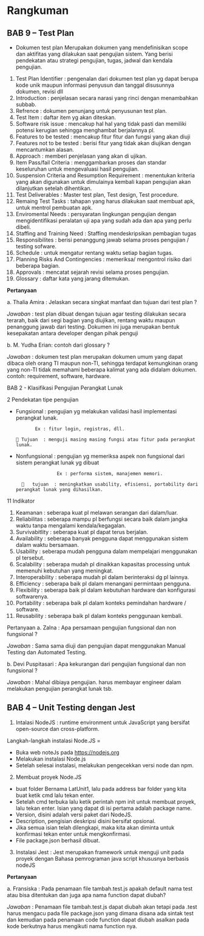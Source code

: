# Rangkuman

## BAB 9 – Test Plan

-	Dokumen test plan 
Merupakan dokumen yang mendefinisikan scope dan aktifitas yang dilakukan saat pengujian sistem. Yang berisi pendekatan atau strategi pengujian, tugas, jadwal dan kendala pengujian.

1.	Test Plan Identifier 	: pengenalan dari dokumen test plan yg dapat berupa kode unik maupun informasi penyusun dan tanggal disusunnya dokumen, revisi dll
2.	Introduction 		      : penjelasan secara narasi yang rinci dengan menambahkan subbab.
3.	Refrence 		          : dokumen penunjang untuk penyusunan test plan.
4.	Test Item 		        : daftar item yg akan diteskan.
5.	Software risk issue 	: mencakup hal hal yang tidak pasti dan memiliki potensi kerugian sehingga menghambat berjalannya pl.
6.	Features to be tested 	  : mencakup fitur fitur dan fungsi yang akan diuji
7.	Features not to be tested : berisi fitur yang tidak akan diujikan dengan mencantumkan alasan.
8.	Approach 		              : memberi penjelasan yang akan di ujikan.
9.	Item Pass/fail Criteria 	: menggambarkan proses dan standar keseluruhan untuk mengevaluasi hasil pengujian.
10.	Suspension Criteria and Resumption Requirement :  menentukan kriteria yang akan digunakan untuk dimulainya kembali kapan pengujian akan dilanjutkan setelah dihentikan.
11.	Test Deliverables 	      : Master test plan, Test design, Test procedure.
12.	Remaing Test Tasks 	      : tahapan yang harus dilakukan saat membuat apk, untuk mentrol pembuatan apk.
13.	Enviromental Needs 	      : persyaratan lingkungan pengujian dengan mengidentifikasi peralatan uji apa yang sudah ada dan apa yang perlu dibeli.
14.	Staffing and Training Need : Staffing mendeskripsikan pembagian tugas
15.	Responsibilites 		      : berisi penanggung jawab selama proses pengujian / testing sofware.
16.	Schedule 		              : untuk mengatur rentang waktu setiap bagian tugas.
17.	Planning Risks And Contingencies : memeriksa/ mengontrol risiko dari beberapa bagian. 
18.	Approvals 		            : mencatat sejarah revisi selama proses pengujian.
19.	Glossary 		              : daftar kata yang jarang ditemukan.

**Pertanyaan**

a.	Thalia Amira : Jelaskan secara singkat manfaat dan tujuan dari test plan ?

*Jawaban* : test plan dibuat dengan tujuan agar testing dilakukan secara terarah, baik dari segi bagian yang diujikan, rentang waktu maupun penanggung jawab dari testing. Dokumen ini juga merupakan bentuk kesepakatan antara developer dengan pihak penguji

b.	M. Yudha Erian: contoh dari glossary ?

*Jawaban* : dokumen test plan merupakan dokumen umum yang dapat dibaca oleh orang TI maupun non-TI, sehingga terdapat kemungkinan orang yang non-TI tidak memahami beberapa kalimat yang ada didalam dokumen. contoh: requirement, software, hardware.



BAB 2 - Klasifikasi Pengujian Perangkat Lunak

2 Pendekatan tipe pengujian

- Fungsional 		: pengujian yg melakukan validasi hasil implementasi perangkat lunak.

             Ex : fitur login, registras, dll.
  
      	Tujuan 	: menguji masing masing fungsi atau fitur pada perangkat lunak.

- Nonfungsional 	: pengujian yg memeriksa aspek non fungsional dari sistem perangkat lunak yg dibuat

			         Ex : performa sistem, manajemen memori.
        
        	tujuan 	: meningkatkan usability, efisiensi, portability dari perangkat lunak yang dihasilkan.

11 Indikator 

1.	Keamanan 		        : seberapa kuat pl melawan serangan dari dalam/luar.
2.	Reliabilitas 		    : seberapa mampu pl berfungsi secara baik dalam jangka waktu tanpa mengalami kendala/kegagalan.
3.	Survivabitlity 		  : seberapa kuat pl dapat terus berjalan.
4.	Availability 		    : seberapa banyak pengguna dapat menggunakan sistem dalam waktu bersamaan.
5.	Usability 		      : seberapa mudah pengguna dalam mempelajari menggunakan pl tersebut.
6.	Scalability 		    : seberapa mudah pl dinaikkan kapasitas processing untuk memenuhi kebutuhan yang meningkat.
7.	Interoperability 		: seberapa mudah pl dalam berinteraksi dg pl lainnya.
8.	Efficiency 		      : seberapa baik pl dalam menangani permintaan pengguna.
9.	Flexibility 		    : seberapa baik pl dalam kebutuhan hardware dan konfigurasi softwarenya.
10.	Portability 		    : seberapa baik pl dalam konteks pemindahan hardware / software.
11.	Reusability 		    : seberapa baik pl dalam konteks penggunaan kembali.


Pertanyaan 
a.	Zalna : Apa persamaan pengujian fungsional dan non fungsional ?

*Jawaban* : Sama sama diuji dan pengujian dapat menggunakan Manual Testing dan Automated Testing.

b.	Devi Puspitasari : Apa kekurangan dari pengujian fungsional dan non fungsional ?

*Jawaban* : Mahal dibiaya pengujian. harus membayar engineer dalam melakukan pengujian perangkat lunak tsb.

## BAB  4 – Unit Testing dengan Jest

1.	Intalasi NodeJS : runtime environment untuk JavaScript yang bersifat open-source dan cross-platform.

Langkah-langkah instalasi Node.JS =

-	Buka web noteJs pada https://nodejs.org
-	Melakukan instalasi Node.js
-	Setelah selesai instalasi, melakukan pengecekkan versi node dan npm.

2.	Membuat proyek Node.JS
-	buat folder Bernama LatUnit1, lalu pada address bar folder yang kita buat ketik cmd lalu tekan enter.
-	Setelah cmd terbuka lalu ketik perintah npm init untuk membuat proyek, lalu tekan enter. Isian yang dapat di isi pertama adalah package name.
-	Version, disini adalah versi paket dari NodeJS.
-	Description, pengisian deskripsi disini bersifat opsional.
-	Jika semua isian telah dilengkapi, maka kita akan diminta untuk konfirmasi tekan enter untuk mengkonfirmasi.
-	File package.json berhasil dibuat.

3.	Instalasi Jest : Jest merupakan framework untuk menguji unit pada proyek dengan Bahasa pemrograman java script khususnya berbasis nodeJS
 

**Pertanyaan**

a.	Fransiska : Pada penamaan file tambah.test.js apakah default nama test atau bisa ditentukan dan juga apa nama function dapat diubah?

*Jawaban* : Penamaan file tambah.test.js dapat diubah akan tetapi pada .test harus mengacu pada file package.json yang dimana disana ada sintak test
dan kemudian pada penamaan code function dapat diubah asalkan pada kode berkutnya harus mengikuti nama function nya.
